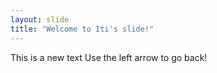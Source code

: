 ```yaml
---
layout: slide
title: "Welcome to Iti's slide!"
---
```

This is a new text
Use the left arrow to go back!

